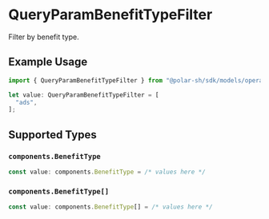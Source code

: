 # QueryParamBenefitTypeFilter

Filter by benefit type.

## Example Usage

```typescript
import { QueryParamBenefitTypeFilter } from "@polar-sh/sdk/models/operations";

let value: QueryParamBenefitTypeFilter = [
  "ads",
];
```

## Supported Types

### `components.BenefitType`

```typescript
const value: components.BenefitType = /* values here */
```

### `components.BenefitType[]`

```typescript
const value: components.BenefitType[] = /* values here */
```

